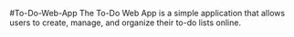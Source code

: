 #To-Do-Web-App
The To-Do Web App is a simple application that allows users to create, manage, and organize their to-do lists online.

